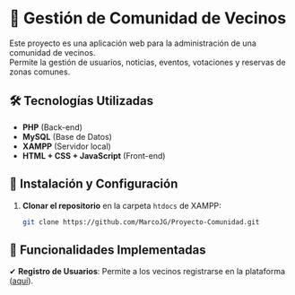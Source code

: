 # 🏢 Gestión de Comunidad de Vecinos

Este proyecto es una aplicación web para la administración de una comunidad de vecinos.  
Permite la gestión de usuarios, noticias, eventos, votaciones y reservas de zonas comunes.  

## 🛠️ Tecnologías Utilizadas

- **PHP** (Back-end)
- **MySQL** (Base de Datos)
- **XAMPP** (Servidor local)
- **HTML + CSS + JavaScript** (Front-end)

## 🚀 Instalación y Configuración

1. **Clonar el repositorio** en la carpeta `htdocs` de XAMPP:
   ```sh
   git clone https://github.com/MarcoJG/Proyecto-Comunidad.git
## 📌 Funcionalidades Implementadas

✔ **Registro de Usuarios**: Permite a los vecinos registrarse en la plataforma ([aquí](http://localhost/Proyecto-Comunidad/src/registro/formulario.php)).  
